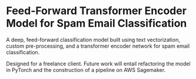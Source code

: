 # Feed-Forward Transformer Encoder Model for Spam Email Classification

A deep, feed-forward classification model built using text vectorization, custom pre-processing, and a transformer encoder network for spam email classification. 

Designed for a freelance client. Future work will entail refactoring the model in PyTorch and the construction of a pipeline on AWS Sagemaker.
